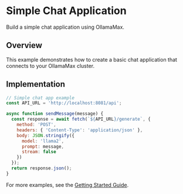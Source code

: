# Simple Chat Application

Build a simple chat application using OllamaMax.

## Overview

This example demonstrates how to create a basic chat application that connects to your OllamaMax cluster.

## Implementation

```javascript
// Simple chat app example
const API_URL = 'http://localhost:8081/api';

async function sendMessage(message) {
  const response = await fetch(`${API_URL}/generate`, {
    method: 'POST',
    headers: { 'Content-Type': 'application/json' },
    body: JSON.stringify({
      model: 'llama2',
      prompt: message,
      stream: false
    })
  });
  return response.json();
}
```

For more examples, see the [Getting Started Guide](../getting-started.md).
